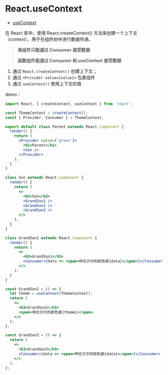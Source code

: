 # React.useContext

- [useContext](https://zh-hans.reactjs.org/docs/hooks-reference.html#usecontext)

在 React 库中，使用 React.createContext() 方法来创建一个上下文（context），用于在组件树中进行数据传递。

> **类组件只能通过 Consumer 接受数据**
>
> **函数组件能通过 Consumer 和 useContext 接受数据**

1. 通过 `React.createContext()` 创建上下文；
2. 通过 `<Privider value={value}>` 包裹组件
3. 通过 `useContext()` 使用上下文的值

demo：

```jsx
import React, { createContext, useContext } from 'react';

const ThemeContext = createContext();
const { Provider, Consumer } = ThemeContext;

export default class Parent extends React.Component {
  render() {
    return (
      <Provider value={'green'}>
        <h1>Parent</h1>
        <Son />
      </Provider>
    );
  }
}

class Son extends React.Component {
  render() {
    return (
      <>
        <h2>Son</h2>
        <GrandSon1 />
        <GrandSon2 />
        <GrandSon3 />
      </>
    );
  }
}

class GrandSon1 extends React.Component {
  render() {
    return (
      <>
        <h3>GrandSon1</h3>
        <Consumer>{data => <span>呼伦贝尔的颜色是{data}</span>}</Consumer>
      </>
    );
  }
}

const GrandSon2 = () => {
  let theme = useContext(ThemeContext);
  return (
    <>
      <h3>GrandSon2</h3>
      <span>呼伦贝尔的颜色是{theme}</span>
    </>
  );
};

const GrandSon3 = () => {
  return (
    <>
      <h3>GrandSon3</h3>
      <Consumer>{data => <span>呼伦贝尔的颜色是{data}</span>}</Consumer>
    </>
  );
};
```

